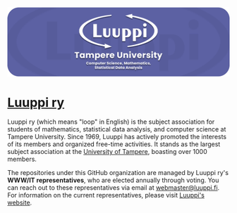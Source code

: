 <img src="https://github.com/luuppiry/.github/blob/main/profile/readme.png" alt="Luuppi ry GitHub readme banner">

# [Luuppi ry](https://www.luuppi.fi/)

Luuppi ry (which means "loop" in English) is the subject association for students of mathematics, statistical data analysis, and computer science at Tampere University. Since 1969, Luuppi has actively promoted the interests of its members and organized free-time activities. It stands as the largest subject association at the [University of Tampere](https://www.tuni.fi/en), boasting over 1000 members.

The repositories under this GitHub organization are managed by Luuppi ry's **WWW/IT representatives**, who are elected annually through voting. You can reach out to these representatives via email at [webmaster@luuppi.fi](mailto:webmaster@luuppi.fi). For information on the current representatives, please visit [Luuppi's website](https://luuppi.fi).

